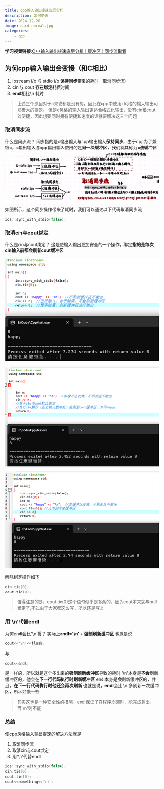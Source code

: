 ```yaml
---
title: cpp输入输出提速底层分析
description: 如何提速
date: 2024-12-28
image: card-normal.jpg
categories:
    - cpp
---
```

**学习视频链接**:[C++输入输出提速底层分析｜缓冲区｜同步流取消](https://www.bilibili.com/video/BV1UH4y1z7JU/)
## 为何cpp输入输出会变慢（和C相比）
1. iostream i/o 与 stdio i/o **保持同步**带来的耗时（取消同步流）
2. cin 与 cout **存在绑定**耗费时间
3. **endl**相比\n 耗时
> 上述三个原因对于c来说都是没有的，因此在cpp中使用c风格的输入输出可以极大的提速。
> 但是c风格的输入输出更适合格式化输出，没有cin和cout的便捷，因此想要同时拥有便捷和速度的话就要解决这三个问题


### 取消同步流
什么是同步流？
同步指的是c输出输入与cpp输出输入**保持同步**，由于cpp为了兼容c，c输出输入与cpp输出输入使用的是**同一块缓冲区**，我们将其称为**c流缓冲区**
![同步流解析图](tongbuliu.png)
如图所示，这个同步操作带来了耗时，我们可以通过以下代码取消同步流
```cpp
ios::sync_with_stdio(false);
```

### 取消cin与cout绑定
什么是cin与cout绑定？
这是使输入输出更加安全的一个操作，绑定**指的是每次cin输入前都会刷新cout缓冲区**


![解除绑定后的程序](cin1.png)




![未解除绑定的程序](cin2.png)




![解除绑定，但人为刷新缓冲区的程序](cin3.png)


解除绑定操作如下
```cpp
cin.tie(0);
cout.tie(0);
```
>值得注意的是，cout.tie(0)这个语句似乎是多余的，因为cout本来就与null绑定了,不过由于大家都这么写，所以还是写上


### 用'\n'代替endl
为何endl会比'\n'慢？
实际上**endl='\n' + 强制刷新缓冲区**
也就是说
```cpp
cout<<'\n'<<flush;
```
与
```cpp
cout<<endl;
```
是一样的，所以就是这个多出来的**强制刷新缓冲区**导致的耗时
'\n'本身是**不会**刷新缓冲区的，他会在**下一行代码执行时刷新缓冲区**
endl本身是**会**刷新缓冲区的，并且，**在下一行代码执行时他还会再次刷新**
也就是说，**endl**会比'\n'多刷新一次缓冲区，所以会慢一些
> 其实这也是一种安全性的措施，endl保证了在程序崩溃时，能完成输出，而'\n'则不能


### 总结
使cpp风格输入输出提速的解决方法就是
1. 取消同步流
2. 取消cin与cout绑定
3. 用'\n'代替endl
```cpp
ios::sync_with_stdio(false);
cin.tie(0);
cout.tie(0);
cout<<something<<'\n';
```

